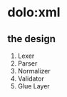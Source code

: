 dolo:xml
========
the design
----------
1. Lexer
2. Parser
3. Normalizer
4. Validator
5. Glue Layer
